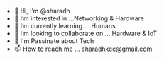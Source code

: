 - 👋 Hi, I’m @sharadh
- 👀 I’m interested in ...Networking & Hardware
- 🌱 I’m currently learning ... Humans
- 💞️ I’m looking to collaborate on ... Hardware & IoT 
- 💭 I'm Passinate about Tech 
- 📫 How to reach me ... sharadhkcc@gmail.com

<!---
sharadh1610/sharadh1610 is a ✨ special ✨ repository because its `README.md` (this file) appears on your GitHub profile.
You can click the Preview link to take a look at your changes.
--->
